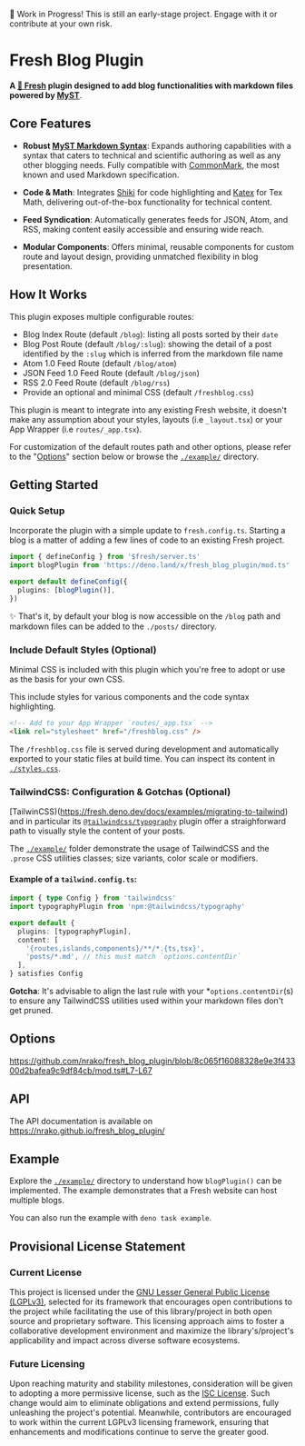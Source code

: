 🚧 Work in Progress! This is still an early-stage project. Engage with it or
contribute at your own risk.

# Fresh Blog Plugin

**A [🍋 Fresh](https://fresh.deno.dev) plugin designed to add blog
functionalities with markdown files powered by [MyST](https://mystmd.org)**.

## Core Features

- **Robust [MyST Markdown Syntax](https://mystmd.org)**: Expands authoring
  capabilities with a syntax that caters to technical and scientific authoring
  as well as any other blogging needs. Fully compatible with
  [CommonMark](https://mystmd.org/guide/commonmark), the most known and used
  Markdown specification.

- **Code & Math**: Integrates [Shiki](https://shiki.style) for code highlighting
  and [Katex](https://www.npmjs.com/package/rehype-katex) for Tex Math,
  delivering out-of-the-box functionality for technical content.

- **Feed Syndication**: Automatically generates feeds for JSON, Atom, and RSS,
  making content easily accessible and ensuring wide reach.

- **Modular Components**: Offers minimal, reusable components for custom route
  and layout design, providing unmatched flexibility in blog presentation.

## How It Works

This plugin exposes multiple configurable routes:

- Blog Index Route (default `/blog`): listing all posts sorted by their `date`
- Blog Post Route (default `/blog/:slug`): showing the detail of a post
  identified by the `:slug` which is inferred from the markdown file name
- Atom 1.0 Feed Route (default `/blog/atom`)
- JSON Feed 1.0 Feed Route (default `/blog/json`)
- RSS 2.0 Feed Route (default `/blog/rss`)
- Provide an optional and minimal CSS (default `/freshblog.css`)

This plugin is meant to integrate into any existing Fresh website, it doesn't
make any assumption about your styles, layouts (i.e `_layout.tsx`) or your App
Wrapper (i.e `routes/_app.tsx`).

For customization of the default routes path and other options, please refer to
the
"[Options](https://github.com/nrako/fresh_blog_plugin?tab=readme-ov-file#options)"
section below or browse the
[`./example/`](https://github.com/nrako/fresh_blog_plugin/tree/main/example)
directory.

## Getting Started

### Quick Setup

Incorporate the plugin with a simple update to `fresh.config.ts`. Starting a
blog is a matter of adding a few lines of code to an existing Fresh project.

```typescript
import { defineConfig } from '$fresh/server.ts'
import blogPlugin from 'https://deno.land/x/fresh_blog_plugin/mod.ts'

export default defineConfig({
  plugins: [blogPlugin()],
})
```

✨ That's it, by default your blog is now accessible on the `/blog` path and
markdown files can be added to the `./posts/` directory.

### Include Default Styles (Optional)

Minimal CSS is included with this plugin which you're free to adopt or use as
the basis for your own CSS.

This include styles for various components and the code syntax highlighting.

```html
<!-- Add to your App Wrapper `routes/_app.tsx` -->
<link rel="stylesheet" href="/freshblog.css" />
```

The `/freshblog.css` file is served during development and automatically
exported to your static files at build time. You can inspect its content in
[`./styles.css`](https://github.com/nrako/fresh_blog_plugin/blob/main/styles.css).

### TailwindCSS: Configuration & Gotchas (Optional)

[TailwinCSS)(https://fresh.deno.dev/docs/examples/migrating-to-tailwind) and in
particular its
[`@tailwindcss/typography`](https://tailwindcss.com/docs/typography-plugin)
plugin offer a straighforward path to visually style the content of your posts.

The [`./example/`](https://github.com/nrako/fresh_blog_plugin/tree/main/example)
folder demonstrate the usage of TailwindCSS and the `.prose` CSS utilities
classes; size variants, color scale or modifiers.

#### Example of a `tailwind.config.ts`:

```typescript
import { type Config } from 'tailwindcss'
import typographyPlugin from 'npm:@tailwindcss/typography'

export default {
  plugins: [typographyPlugin],
  content: [
    '{routes,islands,components}/**/*.{ts,tsx}',
    'posts/*.md', // this must match `options.contentDir`
  ],
} satisfies Config
```

**Gotcha**: It's advisable to align the last rule with your
*`options.contentDir`(s) to ensure any TailwindCSS utilities used within your
markdown files don't get pruned.

## Options

https://github.com/nrako/fresh_blog_plugin/blob/8c065f16088328e9e3f43300d2bafea9c9df84cb/mod.ts#L7-L67

## API

The API documentation is available on https://nrako.github.io/fresh_blog_plugin/

## Example

Explore the
[`./example/`](https://github.com/nrako/fresh_blog_plugin/tree/main/example)
directory to understand how `blogPlugin()` can be implemented. The example
demonstrates that a Fresh website can host multiple blogs.

You can also run the example with `deno task example`.

## Provisional License Statement

### Current License

This project is licensed under the
[GNU Lesser General Public License (LGPLv3)](LICENSE.md), selected for its
framework that encourages open contributions to the project while facilitating
the use of this library/project in both open source and proprietary software.
This licensing approach aims to foster a collaborative development environment
and maximize the library's/project's applicability and impact across diverse
software ecosystems.

### Future Licensing

Upon reaching maturity and stability milestones, consideration will be given to
adopting a more permissive license, such as the
[ISC License](https://en.wikipedia.org/wiki/ISC_license). Such change would aim
to eliminate obligations and extend permissions, fully unleashing the project's
potential. Meanwhile, contributors are encouraged to work within the current
LGPLv3 licensing framework, ensuring that enhancements and modifications
continue to serve the greater good.
